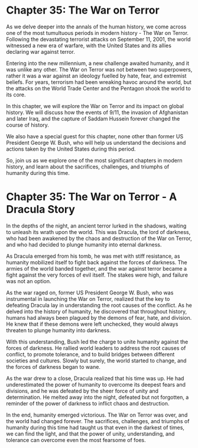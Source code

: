 # Chapter 35: The War on Terror

As we delve deeper into the annals of the human history, we come across one of the most tumultuous periods in modern history - The War on Terror. Following the devastating terrorist attacks on September 11, 2001, the world witnessed a new era of warfare, with the United States and its allies declaring war against terror. 

Entering into the new millennium, a new challenge awaited humanity, and it was unlike any other. The War on Terror was not between two superpowers, rather it was a war against an ideology fuelled by hate, fear, and extremist beliefs. For years, terrorism had been wreaking havoc around the world, but the attacks on the World Trade Center and the Pentagon shook the world to its core.

In this chapter, we will explore the War on Terror and its impact on global history. We will discuss how the events of 9/11, the invasion of Afghanistan and later Iraq, and the capture of Saddam Hussein forever changed the course of history. 

We also have a special guest for this chapter, none other than former US President George W. Bush, who will help us understand the decisions and actions taken by the United States during this period. 

So, join us as we explore one of the most significant chapters in modern history, and learn about the sacrifices, challenges, and triumphs of humanity during this time.
# Chapter 35: The War on Terror - A Dracula Story

In the depths of the night, an ancient terror lurked in the shadows, waiting to unleash its wrath upon the world. This was Dracula, the lord of darkness, who had been awakened by the chaos and destruction of the War on Terror, and who had decided to plunge humanity into eternal darkness.

As Dracula emerged from his tomb, he was met with stiff resistance, as humanity mobilized itself to fight back against the forces of darkness. The armies of the world banded together, and the war against terror became a fight against the very forces of evil itself. The stakes were high, and failure was not an option.

As the war raged on, former US President George W. Bush, who was instrumental in launching the War on Terror, realized that the key to defeating Dracula lay in understanding the root causes of the conflict. As he delved into the history of humanity, he discovered that throughout history, humans had always been plagued by the demons of fear, hate, and division. He knew that if these demons were left unchecked, they would always threaten to plunge humanity into darkness.

With this understanding, Bush led the charge to unite humanity against the forces of darkness. He rallied world leaders to address the root causes of conflict, to promote tolerance, and to build bridges between different societies and cultures. Slowly but surely, the world started to change, and the forces of darkness began to wane.

As the war drew to a close, Dracula realized that his time was up. He had underestimated the power of humanity to overcome its deepest fears and divisions, and he was defeated by the sheer force of unity and determination. He melted away into the night, defeated but not forgotten, a reminder of the power of darkness to inflict chaos and destruction.

In the end, humanity emerged victorious. The War on Terror was over, and the world had changed forever. The sacrifices, challenges, and triumphs of humanity during this time had taught us that even in the darkest of times, we can find the light, and that the power of unity, understanding, and tolerance can overcome even the most fearsome of foes.